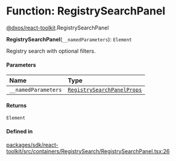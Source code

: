 # Function: RegistrySearchPanel

[@dxos/react-toolkit](../modules/dxos_react_toolkit.md).RegistrySearchPanel

**RegistrySearchPanel**(`__namedParameters`): `Element`

Registry search with optional filters.

#### Parameters

| Name | Type |
| :------ | :------ |
| `__namedParameters` | [`RegistrySearchPanelProps`](../interfaces/dxos_react_toolkit.RegistrySearchPanelProps.md) |

#### Returns

`Element`

#### Defined in

[packages/sdk/react-toolkit/src/containers/RegistrySearch/RegistrySearchPanel.tsx:26](https://github.com/dxos/dxos/blob/db8188dae/packages/sdk/react-toolkit/src/containers/RegistrySearch/RegistrySearchPanel.tsx#L26)
